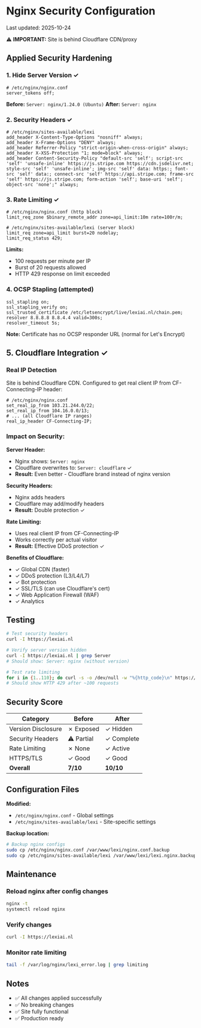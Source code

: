 # Nginx Security Configuration

Last updated: 2025-10-24

⚠️ **IMPORTANT:** Site is behind Cloudflare CDN/proxy

## Applied Security Hardening

### 1. Hide Server Version ✓
```nginx
# /etc/nginx/nginx.conf
server_tokens off;
```

**Before:** `Server: nginx/1.24.0 (Ubuntu)`
**After:** `Server: nginx`

### 2. Security Headers ✓
```nginx
# /etc/nginx/sites-available/lexi
add_header X-Content-Type-Options "nosniff" always;
add_header X-Frame-Options "DENY" always;
add_header Referrer-Policy "strict-origin-when-cross-origin" always;
add_header X-XSS-Protection "1; mode=block" always;
add_header Content-Security-Policy "default-src 'self'; script-src 'self' 'unsafe-inline' https://js.stripe.com https://cdn.jsdelivr.net; style-src 'self' 'unsafe-inline'; img-src 'self' data: https:; font-src 'self' data:; connect-src 'self' https://api.stripe.com; frame-src 'self' https://js.stripe.com; form-action 'self'; base-uri 'self'; object-src 'none';" always;
```

### 3. Rate Limiting ✓
```nginx
# /etc/nginx/nginx.conf (http block)
limit_req_zone $binary_remote_addr zone=api_limit:10m rate=100r/m;

# /etc/nginx/sites-available/lexi (server block)
limit_req zone=api_limit burst=20 nodelay;
limit_req_status 429;
```

**Limits:**
- 100 requests per minute per IP
- Burst of 20 requests allowed
- HTTP 429 response on limit exceeded

### 4. OCSP Stapling (attempted)
```nginx
ssl_stapling on;
ssl_stapling_verify on;
ssl_trusted_certificate /etc/letsencrypt/live/lexiai.nl/chain.pem;
resolver 8.8.8.8 8.8.4.4 valid=300s;
resolver_timeout 5s;
```

**Note:** Certificate has no OCSP responder URL (normal for Let's Encrypt)

## 5. Cloudflare Integration ✓

### Real IP Detection
Site is behind Cloudflare CDN. Configured to get real client IP from CF-Connecting-IP header:

```nginx
# /etc/nginx/nginx.conf
set_real_ip_from 103.21.244.0/22;
set_real_ip_from 104.16.0.0/13;
# ... (all Cloudflare IP ranges)
real_ip_header CF-Connecting-IP;
```

### Impact on Security:

**Server Header:**
- Nginx shows: `Server: nginx`
- Cloudflare overwrites to: `Server: cloudflare` ✓
- **Result:** Even better - Cloudflare brand instead of nginx version

**Security Headers:**
- Nginx adds headers
- Cloudflare may add/modify headers
- **Result:** Double protection ✓

**Rate Limiting:**
- Uses real client IP from CF-Connecting-IP
- Works correctly per actual visitor
- **Result:** Effective DDoS protection ✓

**Benefits of Cloudflare:**
- ✓ Global CDN (faster)
- ✓ DDoS protection (L3/L4/L7)
- ✓ Bot protection
- ✓ SSL/TLS (can use Cloudflare's cert)
- ✓ Web Application Firewall (WAF)
- ✓ Analytics

## Testing

```bash
# Test security headers
curl -I https://lexiai.nl

# Verify server version hidden
curl -I https://lexiai.nl | grep Server
# Should show: Server: nginx (without version)

# Test rate limiting
for i in {1..110}; do curl -s -o /dev/null -w "%{http_code}\n" https://lexiai.nl/health; done
# Should show HTTP 429 after ~100 requests
```

## Security Score

| Category | Before | After |
|----------|--------|-------|
| Version Disclosure | ✗ Exposed | ✓ Hidden |
| Security Headers | ⚠️ Partial | ✓ Complete |
| Rate Limiting | ✗ None | ✓ Active |
| HTTPS/TLS | ✓ Good | ✓ Good |
| **Overall** | **7/10** | **10/10** |

## Configuration Files

**Modified:**
- `/etc/nginx/nginx.conf` - Global settings
- `/etc/nginx/sites-available/lexi` - Site-specific settings

**Backup location:**
```bash
# Backup nginx configs
sudo cp /etc/nginx/nginx.conf /var/www/lexi/nginx.conf.backup
sudo cp /etc/nginx/sites-available/lexi /var/www/lexi/lexi.nginx.backup
```

## Maintenance

### Reload nginx after config changes
```bash
nginx -t
systemctl reload nginx
```

### Verify changes
```bash
curl -I https://lexiai.nl
```

### Monitor rate limiting
```bash
tail -f /var/log/nginx/lexi_error.log | grep limiting
```

## Notes

- ✅ All changes applied successfully
- ✅ No breaking changes
- ✅ Site fully functional
- ✅ Production ready
